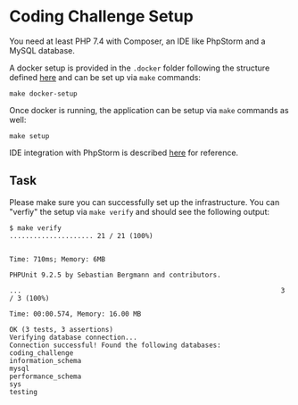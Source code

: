 # Coding Challenge Setup
You need at least PHP 7.4 with Composer, an IDE like PhpStorm and a MySQL database.

A docker setup is provided in the `.docker` folder following the structure defined 
[here](https://www.pascallandau.com/blog/structuring-the-docker-setup-for-php-projects/) 
and can be set up via `make` commands:

```
make docker-setup
```

Once docker is running, the application can be setup via `make` commands as well:

```
make setup
```

IDE integration with PhpStorm is described 
[here](https://www.pascallandau.com/blog/setup-phpstorm-with-xdebug-on-docker/) for reference.

## Task
Please make sure you can successfully set up the infrastructure. You can "verfiy" the setup via
`make verify` and should see the following output:

````
$ make verify
..................... 21 / 21 (100%)


Time: 710ms; Memory: 6MB

PHPUnit 9.2.5 by Sebastian Bergmann and contributors.

...                                                                 3 / 3 (100%)

Time: 00:00.574, Memory: 16.00 MB

OK (3 tests, 3 assertions)
Verifying database connection...
Connection successful! Found the following databases:
coding_challenge
information_schema
mysql
performance_schema
sys
testing
````
